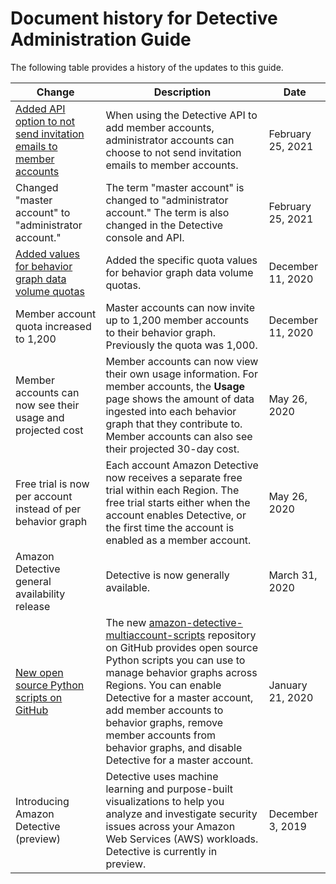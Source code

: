 # Document history for Detective Administration Guide<a name="doc-history"></a>

The following table provides a history of the updates to this guide\.


|  Change  |  Description  |  Date  | 
| --- | --- | --- | 
|  [Added API option to not send invitation emails to member accounts](https://docs.aws.amazon.com/detective/latest/adminguide/graph-admin-add-member-accounts.html)  |  When using the Detective API to add member accounts, administrator accounts can choose to not send invitation emails to member accounts\.  |  February 25, 2021  | 
|  Changed "master account" to "administrator account\."  |  The term "master account" is changed to "administrator account\." The term is also changed in the Detective console and API\.  |  February 25, 2021  | 
| [Added values for behavior graph data volume quotas](https://docs.aws.amazon.com/detective/latest/adminguide/regions-limitations.html#quotas) | Added the specific quota values for behavior graph data volume quotas\. | December 11, 2020 | 
|  Member account quota increased to 1,200  |  Master accounts can now invite up to 1,200 member accounts to their behavior graph\. Previously the quota was 1,000\.  |  December 11, 2020  | 
|  Member accounts can now see their usage and projected cost  |  Member accounts can now view their own usage information\. For member accounts, the **Usage** page shows the amount of data ingested into each behavior graph that they contribute to\. Member accounts can also see their projected 30\-day cost\.  |  May 26, 2020  | 
|  Free trial is now per account instead of per behavior graph  |  Each account Amazon Detective now receives a separate free trial within each Region\. The free trial starts either when the account enables Detective, or the first time the account is enabled as a member account\.  |  May 26, 2020  | 
|  Amazon Detective general availability release  |  Detective is now generally available\.  |  March 31, 2020  | 
|  [New open source Python scripts on GitHub](detective-github-scripts.md)  |  The new [amazon\-detective\-multiaccount\-scripts](https://github.com/aws-samples/amazon-detective-multiaccount-scripts) repository on GitHub provides open source Python scripts you can use to manage behavior graphs across Regions\. You can enable Detective for a master account, add member accounts to behavior graphs, remove member accounts from behavior graphs, and disable Detective for a master account\.  |  January 21, 2020  | 
|  Introducing Amazon Detective \(preview\)  |  Detective uses machine learning and purpose\-built visualizations to help you analyze and investigate security issues across your Amazon Web Services \(AWS\) workloads\. Detective is currently in preview\.  |  December 3, 2019  | 